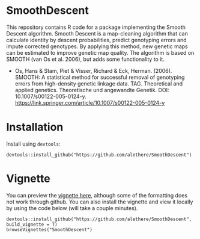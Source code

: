 # SmoothDescent
This repository contains R code for a package implementing the Smooth Descent algorithm. Smooth Descent is a map-cleaning algorithm that can calculate identity by descent probabilities, predict genotyping errors and impute corrected genotypes. By applying this method, new genetic maps can be estimated to improve genetic map quality. The algorithm is based on SMOOTH (van Os et al. 2006), but adds some functionality to it. 

* Os, Hans & Stam, Piet & Visser, Richard & Eck, Herman. (2006). SMOOTH: A statistical method for successful removal of genotyping errors from high-density genetic linkage data. TAG. Theoretical and applied genetics. Theoretische und angewandte Genetik. DOI: 10.1007/s00122-005-0124-y. https://link.springer.com/article/10.1007/s00122-005-0124-y

# Installation
Install using `devtools`:
```
devtools::install_github("https://github.com/alethere/SmoothDescent")
```

# Vignette
You can preview the [vignette here](https://htmlpreview.github.io/?https://github.com/alethere/SmoothDescent/blob/master/doc/SmoothDescent_vignette.html), although some of the formatting does not work through github. You can also install the vignette and view it locally by using the code below (will take a couple minutes).
```
devtools::install_github("https://github.com/alethere/SmoothDescent", build_vignette = T)
browseVignettes("SmoothDescent")
```
